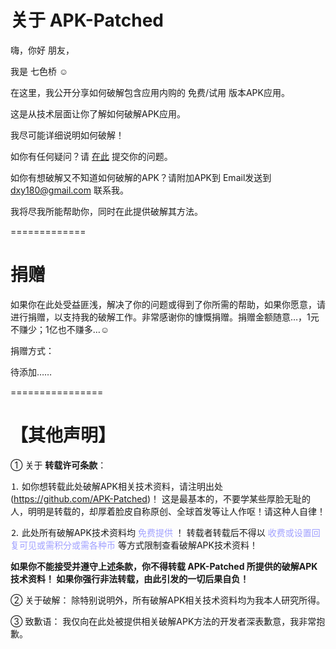 关于 APK-Patched
===========

嗨，你好 朋友，

我是 七色桥 ☺

在这里，我公开分享如何破解包含应用内购的 免费/试用 版本APK应用。

这是从技术层面让你了解如何破解APK应用。

我尽可能详细说明如何破解！


如你有任何疑问？请 <a href=https://github.com/APK-Patched/About/issues>在此</a> 提交你的问题。

如你有想破解又不知道如何破解的APK？请附加APK到
Email发送到 dxy180@gmail.com 联系我。

我将尽我所能帮助你，同时在此提供破解其方法。

=============



捐赠
=========
如果你在此处受益匪浅，解决了你的问题或得到了你所需的帮助，如果你愿意，请进行捐赠，以支持我的破解工作。非常感谢你的慷慨捐赠。捐赠金额随意…，1元不赚少；1亿也不赚多…☺

捐赠方式：

待添加……

================



【其他声明】
================

① 关于 <b>转载许可条款</b>：

⒈ 如你想转载此处破解APK相关技术资料，请注明出处(https://github.com/APK-Patched)！
这是最基本的，不要学某些厚脸无耻的人，明明是转载的，却厚着脸皮自称原创、全球首发等让人作呕！请这种人自律！

⒉ 此处所有破解APK技术资料均<font color=#A0A0FF> 免费提供 </font>！
转载者转载后不得以 <font color=#A0A0FF>收费或设置回复可见或需积分或需各种币</font> 等方式限制查看破解APK技术资料！

<b>如果你不能接受并遵守上述条款，你不得转载 APK-Patched 所提供的破解APK技术资料！
如果你强行非法转载，由此引发的一切后果自负！</b>

② 关于破解：
除特别说明外，所有破解APK相关技术资料均为我本人研究所得。

③ 致歉语：
我仅向在此处被提供相关破解APK方法的开发者深表歉意，我非常抱歉。
